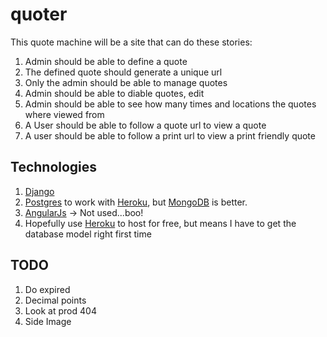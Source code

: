quoter
======

This quote machine will be a site that can do these stories:

1. Admin should be able to define a quote
2. The defined quote should generate a unique url
3. Only the admin should be able to manage quotes
4. Admin should be able to diable quotes, edit
5. Admin should be able to see how many times and locations the quotes where viewed from
6. A User should be able to follow a quote url to view a quote
7. A user should be able to follow a print url to view a print friendly quote


Technologies
------------

1. [Django](https://www.djangoproject.com/)
2. [Postgres](http://www.postgresql.org/) to work with [Heroku](https://www.heroku.com/), but [MongoDB](http://www.mongodb.org/) is better.
2. [AngularJs](http://angularjs.org/) -> Not used...boo!
3. Hopefully use [Heroku](https://www.heroku.com/) to host for free, but means I have to get the database model right first time


TODO
----

1. Do expired 
2. Decimal points
3. Look at prod 404
4. Side Image